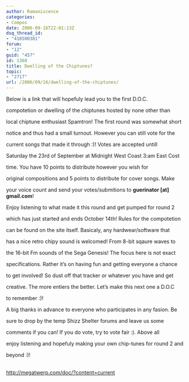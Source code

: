 ```yaml
---
author: Ramaniscence
categories:
- Compos
date: 2006-09-16T22:01:13Z
dsq_thread_id:
- "418500381"
forum:
- "12"
guid: "457"
id: 1360
title: Dwelling of the Chiptunes?
topic:
- "2717"
url: /2006/09/16/dwelling-of-the-chiptunes/
---
```


Below is a link that will hopefuly lead you to the first D.O.C.
  
compotetion or dwelling of the chiptunes hosted by none other than
  
local chiptune enthusiast Spamtron! The first round was somewhat short
  
notice and thus had a small turnout. However you can still vote for the
  
current songs that made it through :)! Votes are accepted untill
  
Saturday the 23rd of September at Midnight West Coast 3:am East Cost
  
time. You have 10 points to distribute however you wish for
  
original compositions and 5 points to distribute for cover songs. Make
  
your voice count and send your votes/submitions to **<span class="postbody">guerinator [at] gmail.com</span>**! 
  
Enjoy listening to what made it this round and get pumped for round 2
  
which has just started and ends October 14th! Rules for the compotetion
  
can be found on the site itself. Basicaly, any hardwear/software that
  
has a nice retro chipy sound is welcomed! From 8-bit sqaure waves to
  
the 16-bit Fm sounds of the Sega Genesis! The focus here is not exact
  
specifications. Rather it&#8217;s on having fun and getting everyone a chance
  
to get involved! So dust off that tracker or whatever you have and get
  
creative. The more entiers the better. Let&#8217;s make this next one a D.O.C
  
to remember :)!

A big thanks in advance to everyone who participates in any fasion. Be
  
sure to drop by the temp Shizz Shelter forums and leave us some
  
comments if you can! If you do vote, try to vote fair :). Above all
  
enjoy listening and hopefuly making your own chip-tunes for round 2 and
  
beyond :)! 

<a target="_blank" href="http://megatwerp.com/doc/?content=current"><br /> http://megatwerp.com/doc/?content=current</a>